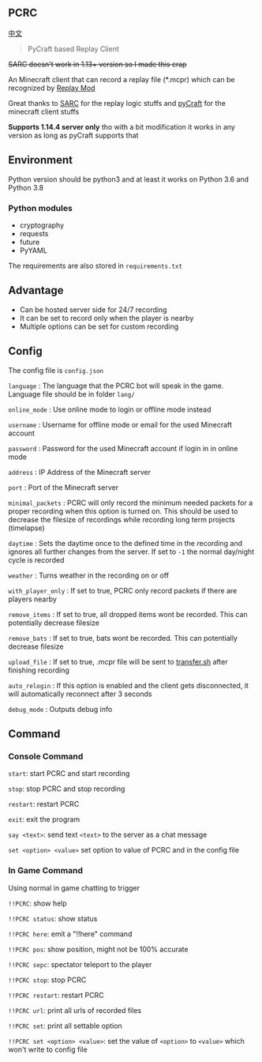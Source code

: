 PCRC
--------

[中文](https://github.com/Fallen-Breath/PCRC/blob/master/readme_cn.md)

> PyCraft based Replay Client

~~SARC doesn't work in 1.13+ version so I made this crap~~

An Minecraft client that can record a replay file (*.mcpr) which can be recognized by [Replay Mod](https://www.replaymod.com/)

Great thanks to [SARC](https://github.com/Robitobi01/SARC) for the replay logic stuffs and [pyCraft](https://github.com/ammaraskar/pyCraft) for the minecraft client stuffs

**Supports 1.14.4 server only** tho with a bit modification it works in any version as long as pyCraft supports that

## Environment

Python version should be python3 and at least it works on Python 3.6 and Python 3.8

### Python modules

- cryptography
- requests
- future
- PyYAML

The requirements are also stored in `requirements.txt`

## Advantage

- Can be hosted server side for 24/7 recording
- It can be set to record only when the player is nearby
- Multiple options can be set for custom recording


## Config

The config file is `config.json`

`language` : The language that the PCRC bot will speak in the game. Language file should be in folder `lang/`

`online_mode` : Use online mode to login or offline mode instead

`username` : Username for offline mode or email for the used Minecraft account

`password` : Password for the used Minecraft account if login in in online mode

`address` : IP Address of the Minecraft server

`port` : Port of the Minecraft server

`minimal_packets` : PCRC will only record the minimum needed packets for a proper recording when this option is turned on. This should be used to decrease the filesize of recordings while recording long term projects (timelapse)

`daytime` : Sets the daytime once to the defined time in the recording and ignores all further changes from the server. If set to `-1` the normal day/night cycle is recorded

`weather` : Turns weather in the recording on or off

`with_player_only` : If set to true, PCRC only record packets if there are players nearby

`remove_items` : If set to true, all dropped items wont be recorded. This can potentially decrease filesize

`remove_bats` : If set to true, bats wont be recorded. This can potentially decrease filesize

`upload_file` : If set to true, .mcpr file will be sent to [transfer.sh](transfer.sh) after finishing recording

`auto_relogin` : If this option is enabled and the client gets disconnected, it will automatically reconnect after 3 seconds

`debug_mode` : Outputs debug info

## Command

### Console Command

`start`: start PCRC and start recording

`stop`: stop PCRC and stop recording

`restart`: restart PCRC

`exit`: exit the program

`say <text>`: send text `<text>` to the server as a chat message

`set <option> <value>` set option to value of PCRC and in the config file

### In Game Command

Using normal in game chatting to trigger

`!!PCRC`: show help

`!!PCRC status`: show status

`!!PCRC here`: emit a "!!here" command

`!!PCRC pos`: show position, might not be 100% accurate

`!!PCRC sepc`: spectator teleport to the player

`!!PCRC stop`: stop PCRC

`!!PCRC restart`: restart PCRC

`!!PCRC url`: print all urls of recorded files

`!!PCRC set`: print all settable option

`!!PCRC set <option> <value>`: set the value of `<option>` to `<value>` which won't write to config file